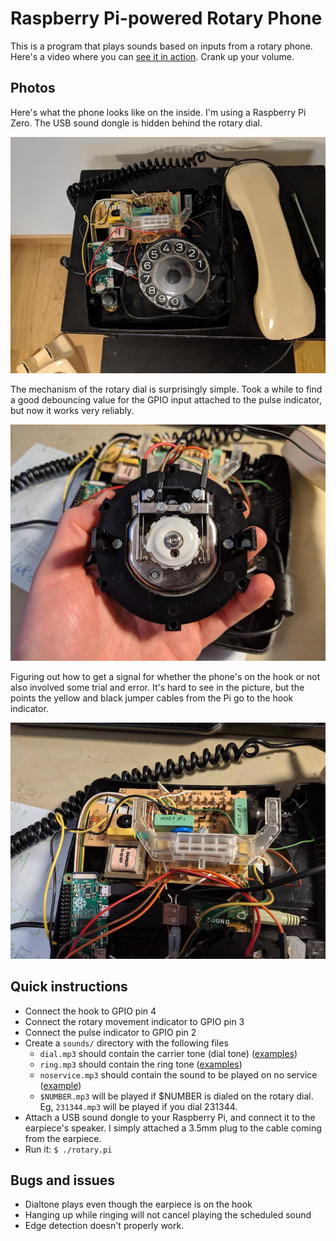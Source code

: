 # Raspberry Pi-powered Rotary Phone

This is a program that plays sounds based on inputs from a rotary phone. Here's a video where you can [see it in action](https://youtu.be/dZN5T5G_DpY). Crank up your volume.

## Photos

Here's what the phone looks like on the inside. I'm using a Raspberry Pi Zero. The USB sound dongle is hidden behind the rotary dial.

![Inside of the phone](photos/inside.jpg?raw=true)

The mechanism of the rotary dial is surprisingly simple. Took a while to find a good debouncing value for the GPIO input attached to the pulse indicator, but now it works very reliably.

![Rotary dial mechanism](photos/dial.jpg?raw=true)

Figuring out how to get a signal for whether the phone's on the hook or not also involved some trial and error. It's hard to see in the picture, but the points the yellow and black jumper cables from the Pi go to the hook indicator.

![Hook signal](photos/hook.jpg?raw=true)

## Quick instructions

* Connect the hook to GPIO pin 4
* Connect the rotary movement indicator to GPIO pin 3
* Connect the pulse indicator to GPIO pin 2
* Create a `sounds/` directory with the following files
  * `dial.mp3` should contain the carrier tone (dial tone) ([examples](https://www.soundsnap.com/tags/telephone_tone))
  * `ring.mp3` should contain the ring tone ([examples](https://www.soundsnap.com/tags/telephone_tone))
  * `noservice.mp3` should contain the sound to be played on no service ([example](https://www.youtube.com/watch?v=rKFAA-ntKXg))
  * `$NUMBER.mp3` will be played if $NUMBER is dialed on the rotary dial. Eg, `231344.mp3` will be played if you dial 231344.
* Attach a USB sound dongle to your Raspberry Pi, and connect it to the earpiece's speaker. I simply attached a 3.5mm plug to the cable coming from the earpiece.
* Run it: `$ ./rotary.pi`

## Bugs and issues

* Dialtone plays even though the earpiece is on the hook
* Hanging up while ringing will not cancel playing the scheduled sound
* Edge detection doesn't properly work.
